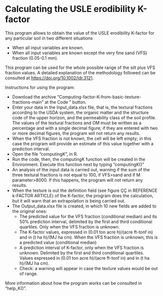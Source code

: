 # Calculating the USLE erodibility K-factor
This program allows to obtain the value of the USLE erodibility K-factor for any particular soil in two different situations
- When all input variables are known.
- When all input variables are known except the very fine sand (VFS) fraction (0.05-0.1 mm).

This program can be used for the whole possible range of the silt plus VFS fraction values. A detailed explanation of the methodology followed can be consulted at https://doi.org/10.1002/ldr.3121.

Instructions for using the program:
- Download the archive “Computing-factor-K-from-basic-texture-fractions-main” at the  Code ” button.
- Enter your data in the Input_data.xlsx file, that is, the textural fractions according to the USDA system, the organic matter and the structure code of the upper horizon, and the permeability class of the soil profile. The values of the textural fractions and OM must be written as a percentage and with a single decimal figure; if they are entered with two or more decimal figures, the program will not return any results.
- When the VFS fraction is not known, the cell will be left empty; in this case the program will provide an estimate of this value together with a prediction interval.
- Open the file “computingK”, in R.
- Run the code, then, the computingK function will be created in the Environment. Execute this function next by typing “computingK()”
- An analysis of the input data is carried out, warning if the sum of the three textural fractions is not equal to 100, if VFS>sand and if M parameter>8000. If this happens, the program will not return any results.
 - When the texture is out the definition field (see figure ÇÇ in REFERENCE k-FACTOR ARTICLE) of the K-factor, the program does the calculation, but it will warn that an extrapolation is being carried out.
- The Output_data.xlsx file is created, in which 10 new fields are added to the original ones:
  - The predicted value for the VFS fraction (conditional median) and its 50% prediction interval, delimited by the first and third conditional quartiles. Only when the VFS fraction is unknown.
  - The K-factor values, expressed in (0.01 ton acre h)/(acre ft-tonf in) and in (t ha h)/(MJ ha cm). When the VFS fraction is unknown, this is a predicted value (conditional median)
  - A prediction interval of K-factor, only when the VFS fraction is unknown. Delimited by the first and third conditional quartiles. Values expressed in (0.01 ton acre h)/(acre ft-tonf in) and in (t ha h)/(MJ ha cm). 
  - Check: a warning will appear in case the texture values would be out of range.
 
More information about how the program works can be consulted in “help_K()”.
